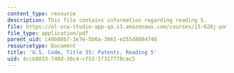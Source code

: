 ```yaml
---
content_type: resource
description: This file contains information regarding reading 5.
file: https://ol-ocw-studio-app-qa.s3.amazonaws.com/courses/15-628j-patents-copyrights-and-the-law-of-intellectual-property-spring-2013/4ccb8033740d30c4cf531f317770cac5_MIT15_628JS13_read05.pdf
file_type: application/pdf
parent_uid: c40b08b7-3e7e-5b6a-3961-e255d8084748
resourcetype: Document
title: 'U.S. Code, Title 35: Patents, Reading 5'
uid: 4ccb8033-740d-30c4-cf53-1f317770cac5
---
```


